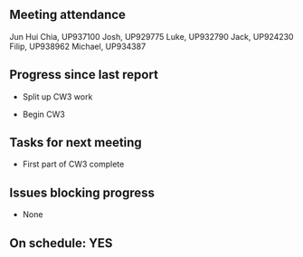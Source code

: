 
## Meeting attendance

Jun Hui Chia, UP937100
Josh, UP929775
Luke, UP932790
Jack, UP924230
Filip, UP938962
Michael, UP934387

## Progress since last report

* Split up CW3 work

* Begin CW3

## Tasks for next meeting

* First part of CW3 complete

## Issues blocking progress

* None

## On schedule: YES
